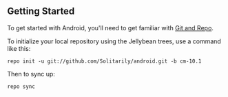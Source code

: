 
Getting Started
---------------

To get started with Android, you'll need to get
familiar with [Git and Repo](http://source.android.com/source/using-repo.html).

To initialize your local repository using the Jellybean trees, use a command like this:

    repo init -u git://github.com/Solitarily/android.git -b cm-10.1

Then to sync up:

    repo sync


